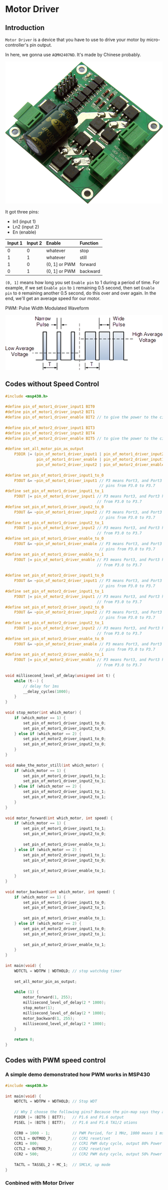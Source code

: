 # Motor Driver

## Introduction

`Motor Driver` is a device that you have to use to drive your motor by micro-controller's pin output.

In here, we gonna use `AQMH2407ND`. It's made by Chinese probably. 

![](../../.gitbook/assets/how-aqmh2407nd-looks-like.jpg)

It got three pins:

* In1 \(input 1\)
* Ln2 \(input 2\)
* En \(enable\)

| Input 1 | Input 2 | Enable | Function |
| :--- | :--- | :--- | :--- |
| 0 | 0 | whatever | stop |
| 1 | 1 | whatever | still |
| 1 | 0 | \(0, 1\] or PWM | forward |
| 0 | 1 | \(0, 1\] or PWM | backward |

`(0, 1]` means how long you set `Enable pin` to 1 during a period of time. For example, if we set `Enable pin` to `1` remaining 0.5 second, then set `Enable pin` to `0` remaining another 0.5 second, do this over and over again. In the end, we'll get an average speed for our motor. 

PWM: Pulse Width Modulated Waveform

![](../../.gitbook/assets/how_pwm_looks_like.png)

## Codes without Speed Control

```c
#include <msp430.h>

#define pin_of_motor1_driver_input1 BIT0
#define pin_of_motor1_driver_input2 BIT1
#define pin_of_motor1_driver_enable BIT2 // to give the power to the circuit

#define pin_of_motor2_driver_input1 BIT3
#define pin_of_motor2_driver_input2 BIT4
#define pin_of_motor2_driver_enable BIT5 // to give the power to the circuit

#define set_all_motor_pin_as_output                                            \
    P3DIR |= (pin_of_motor1_driver_input1 | pin_of_motor1_driver_input2 |      \
              pin_of_motor1_driver_enable | pin_of_motor2_driver_input1 |      \
              pin_of_motor2_driver_input2 | pin_of_motor2_driver_enable)

#define set_pin_of_motor1_driver_input1_to_0                                   \
    P3OUT &= ~pin_of_motor1_driver_input1 // P3 means Port3, and Port3 has 8
                                          // pins from P3.0 to P3.7
#define set_pin_of_motor1_driver_input1_to_1                                   \
    P3OUT |= pin_of_motor1_driver_input1 // P3 means Port3, and Port3 has 8 pins
                                         // from P3.0 to P3.7
#define set_pin_of_motor1_driver_input2_to_0                                   \
    P3OUT &= ~pin_of_motor1_driver_input2 // P3 means Port3, and Port3 has 8
                                          // pins from P3.0 to P3.7
#define set_pin_of_motor1_driver_input2_to_1                                   \
    P3OUT |= pin_of_motor1_driver_input2 // P3 means Port3, and Port3 has 8 pins
                                         // from P3.0 to P3.7
#define set_pin_of_motor1_driver_enable_to_0                                   \
    P3OUT &= ~pin_of_motor1_driver_enable // P3 means Port3, and Port3 has 8
                                          // pins from P3.0 to P3.7
#define set_pin_of_motor1_driver_enable_to_1                                   \
    P3OUT |= pin_of_motor1_driver_enable // P3 means Port3, and Port3 has 8 pins
                                         // from P3.0 to P3.7

#define set_pin_of_motor2_driver_input1_to_0                                   \
    P3OUT &= ~pin_of_motor2_driver_input1 // P3 means Port3, and Port3 has 8
                                          // pins from P3.0 to P3.7
#define set_pin_of_motor2_driver_input1_to_1                                   \
    P3OUT |= pin_of_motor2_driver_input1 // P3 means Port3, and Port3 has 8 pins
                                         // from P3.0 to P3.7
#define set_pin_of_motor2_driver_input2_to_0                                   \
    P3OUT &= ~pin_of_motor2_driver_input2 // P3 means Port3, and Port3 has 8
                                          // pins from P3.0 to P3.7
#define set_pin_of_motor2_driver_input2_to_1                                   \
    P3OUT |= pin_of_motor2_driver_input2 // P3 means Port3, and Port3 has 8 pins
                                         // from P3.0 to P3.7
#define set_pin_of_motor2_driver_enable_to_0                                   \
    P3OUT &= ~pin_of_motor2_driver_enable // P3 means Port3, and Port3 has 8
                                          // pins from P3.0 to P3.7
#define set_pin_of_motor2_driver_enable_to_1                                   \
    P3OUT |= pin_of_motor2_driver_enable // P3 means Port3, and Port3 has 8 pins
                                         // from P3.0 to P3.7

void millisecond_level_of_delay(unsigned int t) {
    while (t--) {
        // delay for 1ms
        __delay_cycles(1000);
    }
}

void stop_motor(int which_motor) {
    if (which_motor == 1) {
        set_pin_of_motor1_driver_input1_to_0;
        set_pin_of_motor1_driver_input2_to_0;
    } else if (which_motor == 2) {
        set_pin_of_motor2_driver_input1_to_0;
        set_pin_of_motor2_driver_input2_to_0;
    }
}

void make_the_motor_still(int which_motor) {
    if (which_motor == 1) {
        set_pin_of_motor1_driver_input1_to_1;
        set_pin_of_motor1_driver_input2_to_1;
    } else if (which_motor == 2) {
        set_pin_of_motor2_driver_input1_to_1;
        set_pin_of_motor2_driver_input2_to_1;
    }
}

void motor_forward(int which_motor, int speed) {
    if (which_motor == 1) {
        set_pin_of_motor1_driver_input1_to_1;
        set_pin_of_motor1_driver_input2_to_0;

        set_pin_of_motor1_driver_enable_to_1;
    } else if (which_motor == 2) {
        set_pin_of_motor2_driver_input1_to_1;
        set_pin_of_motor2_driver_input2_to_0;

        set_pin_of_motor2_driver_enable_to_1;
    }
}

void motor_backward(int which_motor, int speed) {
    if (which_motor == 1) {
        set_pin_of_motor1_driver_input1_to_0;
        set_pin_of_motor1_driver_input2_to_1;

        set_pin_of_motor1_driver_enable_to_1;
    } else if (which_motor == 2) {
        set_pin_of_motor2_driver_input1_to_0;
        set_pin_of_motor2_driver_input2_to_1;

        set_pin_of_motor2_driver_enable_to_1;
    }
}

int main(void) {
    WDTCTL = WDTPW | WDTHOLD; // stop watchdog timer

    set_all_motor_pin_as_output;

    while (1) {
        motor_forward(1, 255);
        millisecond_level_of_delay(2 * 1000);
        stop_motor(1);
        millisecond_level_of_delay(2 * 1000);
        motor_backward(1, 255);
        millisecond_level_of_delay(2 * 1000);
    }

    return 0;
}
```

## Codes with PWM speed control

### A simple demo demonstrated how PWM works in MSP430

```c
#include <msp430.h>

int main(void) {
    WDTCTL = WDTPW + WDTHOLD; // Stop WDT

    // Why I choose the following pins? Because the pin-map says they are TACLK(TA0-2) pin.
    P1DIR |= (BIT6 | BIT7);   // P1.6 and P1.6 output
    P1SEL |= (BIT6 | BIT7);   // P1.6 and P1.6 TA1/2 otions

    CCR0 = 1000 - 1;          // PWM Period, for 1 MHz, 1000 means 1 ms. 1ms != 1us.
    CCTL1 = OUTMOD_7;         // CCR1 reset/set
    CCR1 = 800;               // CCR1 PWM duty cycle, output 80% Power
    CCTL2 = OUTMOD_7;         // CCR2 reset/set
    CCR2 = 500;               // CCR2 PWM duty cycle, output 50% Power

    TACTL = TASSEL_2 + MC_1;  // SMCLK, up mode
}
```

### Conbined with Motor Driver

```c

```

